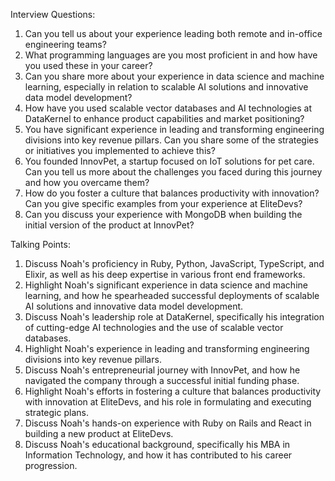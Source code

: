 Interview Questions:
1. Can you tell us about your experience leading both remote and in-office engineering teams?
2. What programming languages are you most proficient in and how have you used these in your career?
3. Can you share more about your experience in data science and machine learning, especially in relation to scalable AI solutions and innovative data model development?
4. How have you used scalable vector databases and AI technologies at DataKernel to enhance product capabilities and market positioning?
5. You have significant experience in leading and transforming engineering divisions into key revenue pillars. Can you share some of the strategies or initiatives you implemented to achieve this?
6. You founded InnovPet, a startup focused on IoT solutions for pet care. Can you tell us more about the challenges you faced during this journey and how you overcame them?
7. How do you foster a culture that balances productivity with innovation? Can you give specific examples from your experience at EliteDevs?
8. Can you discuss your experience with MongoDB when building the initial version of the product at InnovPet?

Talking Points:
1. Discuss Noah's proficiency in Ruby, Python, JavaScript, TypeScript, and Elixir, as well as his deep expertise in various front end frameworks.
2. Highlight Noah's significant experience in data science and machine learning, and how he spearheaded successful deployments of scalable AI solutions and innovative data model development.
3. Discuss Noah's leadership role at DataKernel, specifically his integration of cutting-edge AI technologies and the use of scalable vector databases.
4. Highlight Noah's experience in leading and transforming engineering divisions into key revenue pillars.
5. Discuss Noah's entrepreneurial journey with InnovPet, and how he navigated the company through a successful initial funding phase.
6. Highlight Noah's efforts in fostering a culture that balances productivity with innovation at EliteDevs, and his role in formulating and executing strategic plans.
7. Discuss Noah's hands-on experience with Ruby on Rails and React in building a new product at EliteDevs.
8. Discuss Noah's educational background, specifically his MBA in Information Technology, and how it has contributed to his career progression.
